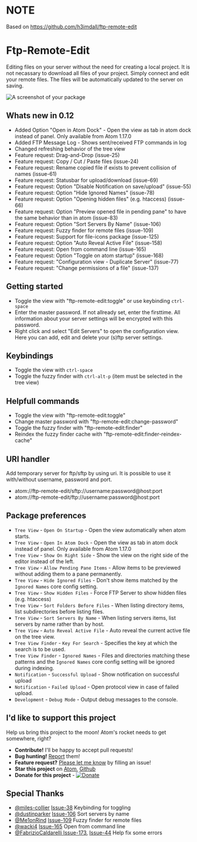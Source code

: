 # NOTE #
Based on https://github.com/h3imdall/ftp-remote-edit

# Ftp-Remote-Edit

Editing files on your server without the need for creating a local project. It is not necassary to download all files of your project.
Simply connect and edit your remote files. The files will be automatically updated to the server on saving.

![A screenshot of your package](https://raw.githubusercontent.com/h3imdall/ftp-remote-edit/master/screenshot.png)

## Whats new in 0.12

- Added Option "Open in Atom Dock" - Open the view as tab in atom dock instead of panel. Only available from Atom 1.17.0
- Added FTP Message Log - Shows sent/received FTP commands in log
- Changed refreshing behavior of the tree view
- Feature request: Drag-and-Drop (issue-25)
- Feature request: Copy / Cut / Paste files (issue-24)
- Feature request: Rename copied file if exists to prevent collision of names (issue-61)
- Feature request: Statusbar for upload/download (issue-69)
- Feature request: Option "Disable Notification on save/upload" (issue-55)
- Feature request: Option "Hide Ignored Names" (issue-78)
- Feature request: Option "Opening hidden files" (e.g. htaccess) (issue-66)
- Feature request: Option "Preview opened file in pending pane" to have the same behavior than in atom (issue-83)
- Feature request: Option "Sort Servers By Name" (issue-106)
- Feature request: Fuzzy finder for remote files (issue-109)
- Feature request: Support for file-icons package (issue-125)
- Feature request: Option "Auto Reveal Active File" (issue-158)
- Feature request: Open from command line (issue-165)
- Feature request: Option "Toggle on atom startup" (issue-168)
- Feature request: "Configuration view - Duplicate Server" (issue-77)
- Feature request: "Change permissions of a file" (issue-137)

## Getting started

- Toggle the view with "ftp-remote-edit:toggle" or use keybinding `ctrl-space`
- Enter the master password. If not allready set, enter the firsttime. All information about your server settings will be encrypted with this password.
- Right click and select "Edit Servers" to open the configuration view. Here you can add, edit and delete your (s)ftp server settings.

## Keybindings

- Toggle the view with `ctrl-space`
- Toggle the fuzzy finder with `ctrl-alt-p` (item must be selected in the tree view)

## Helpfull commands
- Toggle the view with "ftp-remote-edit:toggle"
- Change master password with "ftp-remote-edit:change-password"
- Toggle the fuzzy finder with "ftp-remote-edit:finder"
- Reindex the fuzzy finder cache with "ftp-remote-edit:finder-reindex-cache"

## URI handler
Add temporary server for ftp/sftp by using uri. It is possible to use it with/without username, password and port.
- atom://ftp-remote-edit/sftp://username:password@host:port
- atom://ftp-remote-edit/ftp://username:password@host:port

## Package preferences

- `Tree View` - `Open On Startup` - Open the view automatically when atom starts.
- `Tree View` - `Open In Atom Dock` - Open the view as tab in atom dock instead of panel. Only available from Atom 1.17.0
- `Tree View` - `Show On Right Side` - Show the view on the right side of the editor instead of the left.
- `Tree View` - `Allow Pending Pane Items` - Allow items to be previewed without adding them to a pane permanently.
- `Tree View` - `Hide Ignored Files` - Don't show items matched by the `Ignored Names` core config setting.
- `Tree View` - `Show Hidden Files` - Force FTP Server to show hidden files (e.g. htaccess)
- `Tree View` - `Sort Folders Before Files` - When listing directory items, list subdirectories before listing files.
- `Tree View` - `Sort Servers By Name` - When listing servers items, list servers by name rather than by host.
- `Tree View` - `Auto Reveal Active File` - Auto reveal the current active file on the tree view.
- `Tree View Finder` - `Key For Search` - Specifies the key at which the search is to be used.
- `Tree View Finder` - `Ignored Names` - Files and directories matching these patterns and the `Ignored Names` core config setting will be ignored during indexing.
- `Notification` - `Successful Upload` - Show notification on successful upload
- `Notification` - `Failed Upload` - Open protocol view in case of failed upload.
- `Development` - `Debug Mode` - Output debug messages to the console.

## I'd like to support this project

Help us bring this project to the moon! Atom's rocket needs to get somewhere, right?

- **Contribute!** I'll be happy to accept pull requests!
- **Bug hunting!** [Report](https://github.com/h3imdall/ftp-remote-edit/issues) them!
- **Feature request?** [Please let me know](https://github.com/h3imdall/ftp-remote-edit/issues) by filling an issue!
- **Star this project** on [Atom](https://atom.io/packages/ftp-remote-edit), [Github](https://github.com/h3imdall/ftp-remote-edit)
- **Donate for this project** - [![Donate](https://img.shields.io/badge/paypal-donate-yellow.svg)](https://www.paypal.com/cgi-bin/webscr?cmd=_s-xclick&hosted_button_id=KAMKHBBJH7KB2)

## Special Thanks

- [@miles-collier](https://github.com/miles-collier) [Issue-38](https://github.com/h3imdall/ftp-remote-edit/pull/38) Keybinding for toggling
- [@dustinparker](https://github.com/dustinparker) [Issue-106](https://github.com/h3imdall/ftp-remote-edit/pull/112) Sort servers by name
- [@Me1onRind](https://github.com/Me1onRind)
[Issue-109](https://github.com/h3imdall/ftp-remote-edit/pull/124) Fuzzy finder for remote files
- [@wacki4](https://github.com/wacki4)
[Issue-165](https://github.com/h3imdall/ftp-remote-edit/pull/169) Open from command line
- [@FabrizioCaldarelli ](https://github.com/FabrizioCaldarelli)
[Issue-173](https://github.com/h3imdall/ftp-remote-edit/pull/178),  [Issue-44](https://github.com/h3imdall/ftp-remote-edit/pull/174) Help fix some errors
